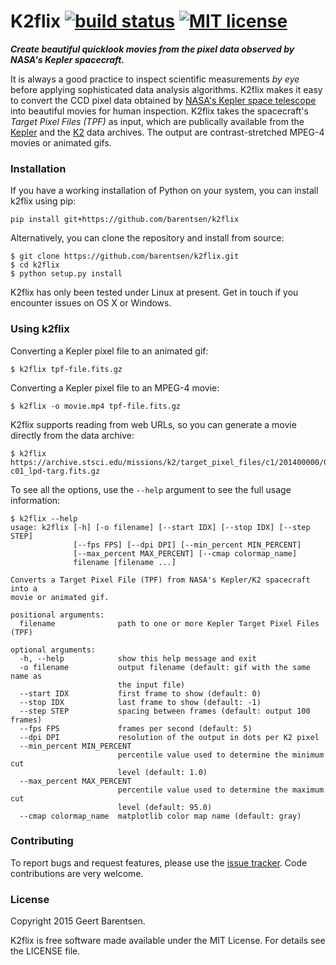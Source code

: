 # K2flix [![build status](http://img.shields.io/travis/barentsen/k2flix/master.svg?style=flat)](http://travis-ci.org/barentsen/k2flix) [![MIT license](http://img.shields.io/badge/license-MIT-blue.svg?style=flat)](https://github.com/barentsen/k2flix/blob/master/LICENSE) 

***Create beautiful quicklook movies from the pixel data observed by NASA's Kepler spacecraft.***

It is always a good practice to inspect scientific measurements *by eye*
before applying sophisticated data analysis algorithms.
K2flix makes it easy to convert the CCD pixel data
obtained by [NASA's Kepler space telescope](http://kepler.nasa.gov)
into beautiful movies for human inspection.
K2flix takes the spacecraft's *Target Pixel Files (TPF)* as input,
which are publically available from the 
[Kepler](https://archive.stsci.edu/missions/kepler/target_pixel_files/)
and the [K2](https://archive.stsci.edu/missions/k2/target_pixel_files/)
data archives.
The output are contrast-stretched MPEG-4 movies or animated gifs.


### Installation
If you have a working installation of Python on your system, you can install k2flix using pip:
```
pip install git+https://github.com/barentsen/k2flix
```
Alternatively, you can clone the repository and install from source:
```
$ git clone https://github.com/barentsen/k2flix.git
$ cd k2flix
$ python setup.py install
```
K2flix has only been tested under Linux at present.  Get in touch if you encounter issues on OS X or Windows.

### Using k2flix
Converting a Kepler pixel file to an animated gif:
```
$ k2flix tpf-file.fits.gz
```

Converting a Kepler pixel file to an MPEG-4 movie:
```
$ k2flix -o movie.mp4 tpf-file.fits.gz
```

K2flix supports reading from web URLs, so you can generate a movie directly from the data archive:
```
$ k2flix https://archive.stsci.edu/missions/k2/target_pixel_files/c1/201400000/00000/ktwo201400022-c01_lpd-targ.fits.gz
```

To see all the options, use the `--help` argument to see the full usage information:
```
$ k2flix --help
usage: k2flix [-h] [-o filename] [--start IDX] [--stop IDX] [--step STEP]
              [--fps FPS] [--dpi DPI] [--min_percent MIN_PERCENT]
              [--max_percent MAX_PERCENT] [--cmap colormap_name]
              filename [filename ...]

Converts a Target Pixel File (TPF) from NASA's Kepler/K2 spacecraft into a
movie or animated gif.

positional arguments:
  filename              path to one or more Kepler Target Pixel Files (TPF)

optional arguments:
  -h, --help            show this help message and exit
  -o filename           output filename (default: gif with the same name as
                        the input file)
  --start IDX           first frame to show (default: 0)
  --stop IDX            last frame to show (default: -1)
  --step STEP           spacing between frames (default: output 100 frames)
  --fps FPS             frames per second (default: 5)
  --dpi DPI             resolution of the output in dots per K2 pixel
  --min_percent MIN_PERCENT
                        percentile value used to determine the minimum cut
                        level (default: 1.0)
  --max_percent MAX_PERCENT
                        percentile value used to determine the maximum cut
                        level (default: 95.0)
  --cmap colormap_name  matplotlib color map name (default: gray)
```

### Contributing
To report bugs and request features, please use the [issue tracker](https://github.com/barentsen/k2flix/issues). Code contributions are very welcome.

### License
Copyright 2015 Geert Barentsen.

K2flix is free software made available under the MIT License. For details see the LICENSE file.

